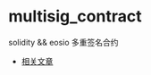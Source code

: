 # multisig_contract
solidity &amp;&amp; eosio 多重签名合约

* [相关文章](https://lombok.ink/2019/04/25/%E5%A4%9A%E9%87%8D%E7%AD%BE%E5%90%8D/)

